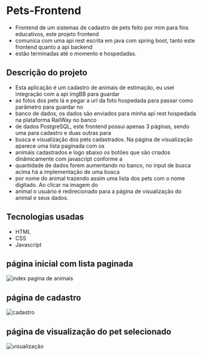 # Pets-Frontend
* Frontend de um sistemas de cadastro de pets feito por mim para fins educativos, este projeto frontend
* comunica com uma api rest escrita em java com spring boot, tanto este frontend quanto a api backend
* estão terminadas até o momento e hospedadas.

## Descrição do projeto
* Esta aplicação é um cadastro de animais de estimação, eu usei integração com a api imgBB para guardar
* as fotos dos pets lá e pegar a url da foto hospedada para passar como parâmetro para guardar no
* banco de dados, os dados são enviados para minha api rest hospedada na plataforma RailWay no banco
* de dados PostgreSQL, este frontend possui apenas 3 páginas, sendo uma para cadastro e duas outras para
* busca e visualização dos pets cadastrados. Na página de visualização aparece uma lista paginada com os
* animais cadastrados e logo abaixo os botões que são criados dinâmicamente com javascript conforme a
* quantidade de dados forem aumentando no banco, no input de busca acima há a implementação de uma busca
* por nome do animal trazendo assim uma lista dos pets com o nome digitado. Ao clicar na imagem do
* animal o usuário é redirecionado para a página de visualização do animal e seus dados.

## Tecnologias usadas
* HTML
* CSS
* Javascript
## página inicial com lista paginada
![index pagina de animais](https://github.com/Joelson0935/Pets-Frontend/assets/56981455/af66b918-a97a-42a0-bfdf-358130c534a5)
## página de cadastro
![cadastro](https://github.com/Joelson0935/Pets-Frontend/assets/56981455/d3cfdf71-e620-419b-a61b-ef0549f9e66e)
## página de visualização do pet selecionado
![visualização](https://github.com/Joelson0935/Pets-Frontend/assets/56981455/991870d1-a7c1-4d5f-981b-67aecbc47086)
